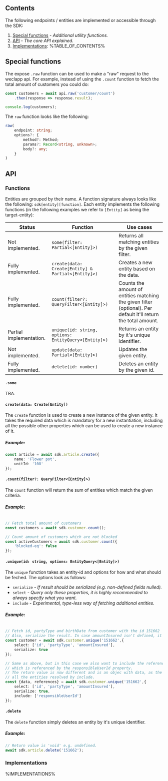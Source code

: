 ## Contents

The following endpoints / entities are implemented or accessible through the SDK:

1. [Special functions](#special-functions) _- Additional utility functions._
2. [API](#api) _- The core API explained._
3. [Implementations](#implementations):
%TABLE_OF_CONTENTS%

## Special functions

The expose `.raw` function can be used to make a "raw" request to the weclapp api.
For example, instead of using the `.count` function to fetch the total amount of customers you could do:

```ts
const customers = await api.raw('customer/count')
    .then(response => response.result);

console.log(customers);
```

The `raw` function looks like the following:
```ts
raw(
    endpoint: string;
    options?: {
        method?: Method;
        params?: Record<string, unknown>;
        body?: any;
    }
)
```

## API

### Functions

Entities are grouped by their name. A function signature always looks like the following: `sdk[entity][function]`.
Each entity implements the following functions (in the following examples we refer to `[Entity]` as being the target-entity):

| Status | Function | Use cases |
| ------ | -------- | --------- |
| Not implemented. | `some(filter: Partial<[Entity]>)` | Returns all matching entities by the given filter. |
| Fully implemented. | `create(data: Create[Entity] & Partial<[Entity]>)` | Creates a new entity based on the data. |
| Fully implemented. | `count(filter?: QueryFilter<[Entity]>)` | Counts the amount of entities matching the given filter (optional). Per default it'll return the total amount. |
| Partial implementation. | `unique(id: string, options: EntityQuery<[Entity]>)` | Returns an entity by it's unique identifier. |
| Not implemented. | `update(data: Partial<[Entity]>)` | Updates the given entity. |
| Fully implemented. | `delete(id: number)` | Deletes an entity by the given id. |


#### `.some`

TBA.

#### `create(data: Create[Entity])`

The `create` function is used to create a new instance of the given entity.
It takes the required data which is mandatory for a new instantiation, including all the possible other properties which can be used to create a new instance of it.

##### Example:

```ts
const article = await sdk.article.create({
    name: 'Flower pot',
    unitId: '108'
});
```

#### `.count(filter?: QueryFilter<[Entity]>)`

The `count` function will return the sum of entities which match the given criteria.

##### Example:

```ts

// Fetch total amount of customers
const customers = await sdk.customer.count();

// Count amount of customers which are not blocked
const activeCustomers = await sdk.customer.count({
    'blocked-eq': false
});
```

#### `.unique(id: string, options: EntityQuery<[Entity]>)`

The `unique` function takes an entity-id and options for how and what should be feched. The options look as follows:

* `serialize` _- If result should be serialized (e.g. non-defined fields nulled)._
* `select` _- Query only these properties, it is highly recommended to always specify what you want._
* `include` _- Experimental, type-less way of fetching additional entities._

##### Example:

```ts

// Fetch id, partyType and birthDate from customer with the id 151662
// Also, serialize the result. In case amountInsured isn't defined, it'll be null in our case.
const customer = await sdk.customer.unique('151662',{
    select: ['id', 'partyType', 'amountInsured'],
    serialize: true
});

// Same as above, but in this case we also want to include the referenced user 
// which is referenced by the responsibleUserId property.
// The return value is now different and is an objec with data, as the entity, and references with
// all the entities resolved by include.
const {data, references} = await sdk.customer.unique('151662',{
    select: ['id', 'partyType', 'amountInsured'],
    serialize: true,
    include: ['responsibleUserId']
});
```

#### `.delete`

The `delete` function simply deletes an entity by it's unique identifier.

##### Example:

```ts
// Return value is 'void' e.g. undefined.
await sdk.article.delete('151662');
```

### Implementations

%IMPLEMENTATIONS%

